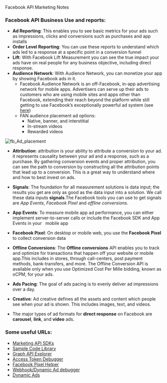 Facebook API Marketing Notes

### Facebook API Business Use and reports: 

- **Ad Reporting**: This enables you to see basic metrics for your ads such as impressions, clicks and conversions such as purchases and app installs
- **Order Level Reporting**: You can use these reports to understand which   ads led to a response at a specific point in a conversion funnel
- **Lift**: With Facebook Lift Measurement you can see the true impact your ads have on real people for any business objective, including direct response.
- **Audience Network**: With Audience Network, you can monetize your app by showing Facebook ads in it.
  - Facebook Audience Network is an off-Facebook, in-app advertising network for mobile apps. Advertisers can serve up their ads to customers who are using mobile sites and apps other than Facebook,  extending their reach beyond the platform while still getting to use Facebook’s exceptionally powerful ad system (see [here](<https://adespresso.com/blog/facebook-audience-network/>))
  - FAN audience placement ad options:
    - Native, banner, and interstitial
    - In-stream videos
    - Rewarded videos

![fb_Ad_placement](/Users/z013lgl/sandbox/github/seabull/resources/assets/fb_Ad_placement.png)

- **Attribution**: attribution is your ability to attribute a conversion to your ad. it represents causality
  between your ad and a response, such as a purchase. By gathering conversion events and proper attribution, you can see the path to conversion by constructing all the attribution points that lead up
  to a conversion. This is a great way to understand where and how to best invest on ads.
- **Signals**: The foundation for all measurement solutions is data input; the results you get are only as good as the data input into a solution. We call these data inputs **signals**.The Facebook tools you can use to get
  signals are *App Events*, *Facebook Pixel* and *offline conversions*.  
- **App Events**: To measure mobile app ad performance, you can either implement server-to-server calls or include the Facebook SDK and App Events in your   mobile app 
- **Facebook Pixel**: On desktop or mobile web, you use the **Facebook Pixel** to collect conversion data
- **Offline Conversions**: The **Offline conversions** API enables you to track and optimize for transactions that happen off your website or mobile app.This includes in stores, through call-centers, post payment methods, bank-transfers, and more. The Offline Conversion API is available only when you use Optimized Cost Per Mille bidding, known as oCPM, for your ads. 
- **Ads Pacing**: The goal of ads pacing is to evenly deliver ad impressions over a day.
- **Creative**: Ad creative defines all the assets and content which people see when your ad is shown. This includes images, text, and videos.

- The major types of ad formats for **direct response** on Facebook are **carousel**, **link**, and **video** ads.

### Some useful URLs:

- [Marketing API SDKs](http://fb.me/sdks)
- [Sample Code Library](http://fb.me/samples)
- [Graph API Explorer](http://fb.me/explorer)
- [Access Token Debugger](http://fb.me/access)
- [Facebook Pixel Helper](http://fb.me/pixelhelp)
- [Webhook/Dynamic Ad debugger](http://fb.me/dadebug)
- [Dynamic Ads](http://fb.me/dynads)

